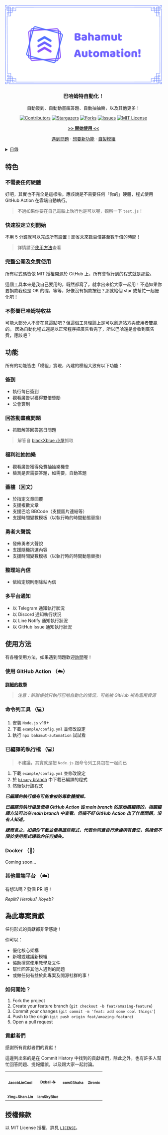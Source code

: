 
<br />
<div align="center">
  
[![Banner][banner-img]][github-url]

### 巴哈姆特自動化！

自動簽到、自動動畫瘋答題、自動抽抽樂，以及其他更多！

[![Contributors][contributors-shield]][contributors-url]
[![Stargazers][stars-shield]][stars-url]
[![Forks][forks-shield]][forks-url]
[![Issues][issues-shield]][issues-url]
[![MIT License][license-shield]][license-url]

[**>> 開始使用 <<**](#使用方法)

[遇到問題][discussion-qa] ·
[想要新功能][discussion-idea] ·
[自製模組](./src/modules/module.js)

</div>

<!-- TABLE OF CONTENTS -->
<details>
  <summary>目錄</summary>

  1. [特色](#特色)
     - [不需要任何硬體](#不需要任何硬體)
     - [快速設定立刻開始](#快速設定立刻開始)
     - [完整公開及免費使用](#完整公開及免費使用)
     - [不影響巴哈姆特收益](#不影響巴哈姆特收益)
  2. [功能](#功能)
     - [簽到](#簽到)
     - [回答動畫瘋問題](#回答動畫瘋問題)
     - [福利社抽抽樂](#福利社抽抽樂)
     - [蓋樓（回文）](#蓋樓（回文）)
     - [勇者大聲說](#勇者大聲說)
     - [整理站內信](#整理站內信)
     - [多平台通知](#多平台通知)
  3. [使用方法](#使用方法)
     - [使用 GitHub Action （☁️）](#use-github-action)
     - [命令列工具 （💻）](#use-cli)
     - [已編譯的執行檔 （💻）](#use-binary)
     - [Docker （🐳）](#use-docker)
     - [其他雲端平台 （☁️）](#use-other-platforms)
  4. [為此專案貢獻](#為此專案貢獻)
     - [如何開始？](#如何開始)
     - [貢獻者們](#貢獻者們)

</details>

## 特色

### 不需要任何硬體

好吧，其實也不完全是這樣啦。應該說是不需要任何「你的」硬體，程式使用 GitHub Action 在雲端自動執行。

> 不過如果你要在自己電腦上執行也是可以喔，觀察一下 `test.js`！

### 快速設定立刻開始

不用 5 分鐘就可以完成所有設置！節省未來數百倍甚至數千倍的時間！

> 詳情請至[使用方法](#使用方法)查看

### 完整公開及免費使用

所有程式碼皆依 MIT 授權開源於 GitHub 上，所有會執行到的程式就是那些。

這個工具本來是我自己要用的，既然都寫了，就拿出來給大家一起用！不過如果你要捐款我也是 OK 的喔，等等，好像沒有捐款按鈕？那就給個 star 或幫忙一起優化吧！

### 不影響巴哈姆特收益

可能大部分人不會在意這點吧？但這個工具理論上是可以創造站方與使用者雙贏的。
因為自動化程式還是以正常程序把廣告看完了，所以巴哈還是會收到廣告費，應該吧？

## 功能

所有的功能皆由「模組」實現，內建的模組大致有以下功能：

### 簽到

- 執行每日簽到
- 觀看廣告以獲得雙倍獎勵
- 公會簽到

### 回答動畫瘋問題

- 抓取解答回答當日問題

> 解答自 [blackXblue 小屋](https://home.gamer.com.tw/homeindex.php?owner=blackxblue)抓取

### 福利社抽抽樂

- 觀看廣告獲得免費抽抽樂機會
- 檢測是否需要答題，如需要，自動答題

### 蓋樓（回文）

- 於指定文章回覆
- 支援複數文章
- 支援巴哈 BBCode（支援圖片連結等）
- 支援時間變數模板（以執行時的時間動態替換）

### 勇者大聲說

- 發佈勇者大聲說
- 支援隨機挑選內容
- 支援時間變數模板（以執行時的時間動態替換）

### 整理站內信

- 依給定規則刪除站內信

### 多平台通知

- 以 Telegram 通知執行狀況
- 以 Discord 通知執行狀況
- 以 Line Notify 通知執行狀況
- 以 GitHub Issue 通知執行狀況

## 使用方法

有各種使用方法，如果遇到問題歡迎[詢問][discussion-qa]喔！

<a id="use-github-action"></a>

### 使用 GitHub Action （☁️）

[**詳細的教學**](https://jacoblincool.github.io/Bahamut-Automation/tutorial)

> _注意：新辦帳號只執行巴哈自動化的情況，可能被 GitHub 視為濫用資源_

<a id="use-cli"></a>

### 命令列工具 （💻）

1. 安裝 `Node.js` v16+
2. 下載 `example/config.yml` 並修改設定
3. 執行 `npx bahamut-automation` 試試看

<a id="use-binary"></a>

### 已編譯的執行檔 （💻）

> 不建議，其實就是把 `Node.js` 跟命令列工具包在一起而已

1. 下載 `example/config.yml` 並修改設定
2. 於 [`binary` branch](https://github.com/JacobLinCool/Bahamut-Automation/tree/binary) 中下載已編譯的程式
3. 然後執行該程式

***已編譯的執行檔有可能會被防毒軟體擋掉。***

***已編譯的執行檔是使用 GitHub Action 從 main branch 的原始碼編譯的，相關編譯方法可以在 main branch 中查看。但搞不好 GitHub Action 出了什麼問題，沒有人知道。***

***總而言之，如果你下載並使用這些程式，代表你同意自行承擔所有責任，包括但不限於使用程式導致的任何損失。***

<a id="use-docker"></a>

### Docker （🐳）

Coming soon...

<a id="use-other-platforms"></a>

### 其他雲端平台 （☁️）

有想法嗎？發個 PR 吧！

_Replit?_ _Heroku?_ _Koyeb?_

## 為此專案貢獻

任何形式的貢獻都非常感謝！

你可以：

- 優化核心架構
- 新增或建議新模組
- 協助撰寫使用教學及文件
- 幫忙回答其他人遇到的問題
- 或做任何有益於此專案及開源社群的事！

### 如何開始？

1. Fork the project
2. Create your feature branch (`git checkout -b feat/amazing-feature`)
3. Commit your changes (`git commit -m 'feat: add some cool things'`)
4. Push to the origin (`git push origin feat/amazing-feature`)
5. Open a pull request

### 貢獻者們

感謝所有貢獻者們的貢獻！

這邊列出來的是在 Commit History 中找到的貢獻者們，除此之外，也有許多人幫忙回答問題、提報錯誤，以及跟大家一起討論。

<!-- ALL-CONTRIBUTORS-LIST:START - Do not remove or modify this section -->
<!-- prettier-ignore-start -->
<!-- markdownlint-disable -->
<table>
  <tr>
    <td align="center"><a href="https://jacoblin.cool/"><img src="https://avatars.githubusercontent.com/u/28478594?v=4?s=96" width="96px;" alt=""/><br /><sub><b>JacobLinCool</b></sub></a><br /></td>
    <td align="center"><a href="https://dxball.github.io/"><img src="https://avatars.githubusercontent.com/u/194673?v=4?s=96" width="96px;" alt=""/><br /><sub><b>Dxball ☕</b></sub></a><br /></td>
    <td align="center"><a href="https://cow03haha.github.io/"><img src="https://avatars.githubusercontent.com/u/44705326?v=4?s=96" width="96px;" alt=""/><br /><sub><b>cow03haha</b></sub></a><br /></td>
    <td align="center"><a href="https://github.com/Tony-Liou"><img src="https://avatars.githubusercontent.com/u/13446378?v=4?s=96" width="96px;" alt=""/><br /><sub><b>Zironic</b></sub></a><br /></td>
  </tr>
  <tr>
    <td align="center"><a href="https://github.com/yslinear"><img src="https://avatars.githubusercontent.com/u/31029063?v=4?s=96" width="96px;" alt=""/><br /><sub><b>Ying-Shan Lin</b></sub></a><br /></td>
    <td align="center"><a href="https://github.com/IamSkyBlue"><img src="https://avatars.githubusercontent.com/u/34653812?v=4?s=96" width="96px;" alt=""/><br /><sub><b>IamSkyBlue</b></sub></a><br /></td>
  </tr>
</table>

<!-- markdownlint-restore -->
<!-- prettier-ignore-end -->

<!-- ALL-CONTRIBUTORS-LIST:END -->

## 授權條款

以 MIT License 授權，詳見 [`LICENSE`](./LICENSE)。

<!-- Links! -->
[banner-img]: web/Bahamut-Automation.png
[github-url]: https://github.com/JacobLinCool/Bahamut-Automation
[discussion]: https://github.com/JacobLinCool/Bahamut-Automation/discussions
[discussion-qa]: https://github.com/JacobLinCool/Bahamut-Automation/discussions/new?category=-q-a-%E6%88%91%E8%A6%81%E5%95%8F%E5%95%8F%E9%A1%8C
[discussion-idea]: https://github.com/JacobLinCool/Bahamut-Automation/discussions/new?category=ideas
[contributors-shield]: https://img.shields.io/github/contributors/JacobLinCool/Bahamut-Automation.svg?style=flat-square&color=6f61ff
[contributors-url]: https://github.com/JacobLinCool/Bahamut-Automation/graphs/contributors
[stars-shield]: https://img.shields.io/github/stars/JacobLinCool/Bahamut-Automation.svg?style=flat-square&color=6f61ff
[stars-url]: https://github.com/JacobLinCool/Bahamut-Automation/stargazers
[forks-shield]: https://img.shields.io/github/forks/JacobLinCool/Bahamut-Automation.svg?style=flat-square&color=6f61ff
[forks-url]: https://github.com/JacobLinCool/Bahamut-Automation/network/members
[issues-shield]: https://img.shields.io/github/issues/JacobLinCool/Bahamut-Automation.svg?style=flat-square&color=6f61ff
[issues-url]: https://github.com/JacobLinCool/Bahamut-Automation/issues
[license-shield]: https://img.shields.io/github/license/JacobLinCool/Bahamut-Automation.svg?style=flat-square&color=6f61ff
[license-url]: https://github.com/JacobLinCool/Bahamut-Automation/blob/main/LICENSE
[product-screenshot]: images/screenshot.png
